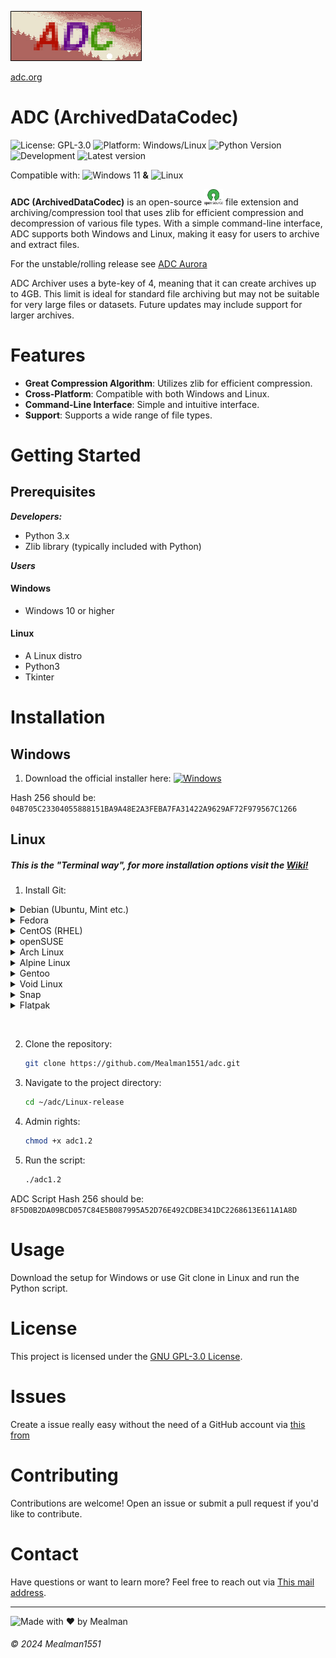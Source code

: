 ![banner](img/banner/Bannerfull.jpg)

[adc.org](https://mealman1551.github.io/adc.html)

# ADC (ArchivedDataCodec) 
![License: GPL-3.0](https://img.shields.io/badge/License-GNU%20GPL--3.0-orange.svg)
![Platform: Windows/Linux](https://img.shields.io/badge/Platform-Windows%20%7C%20Linux-blue.svg)
![Python Version](https://img.shields.io/badge/Python-3.x-yellow.svg)
![Development](https://img.shields.io/badge/Development-Active-brightgreen)
![Latest version](https://img.shields.io/badge/Latest%20version-1.2.0-brightgreen)

Compatible with: <img src="https://upload.wikimedia.org/wikipedia/commons/8/87/Windows_logo_-_2021.svg" alt="Windows 11" width="15"/> **&** <img src="https://upload.wikimedia.org/wikipedia/commons/3/35/Tux.svg" alt="Linux" width="15"/>

**ADC (ArchivedDataCodec)** is an open-source <img src="https://raw.githubusercontent.com/Mealman1551/ADC/362a969f45ab6f17883ec68cb6172dc4ad3ce58b/img/svg/open-source-icn.svg" alt="Open-Source" width="30"/> file extension and archiving/compression tool that uses zlib for efficient compression and decompression of various file types. With a simple command-line interface, ADC supports both Windows and Linux, making it easy for users to archive and extract files.

For the unstable/rolling release see [ADC Aurora](https://github.com/Mealman1551/ADC/blob/main/ADC%201.2%20Unstable%20(Aurora)%F0%9F%8C%8C/readme.md)

ADC Archiver uses a byte-key of 4, meaning that it can create archives up to 4GB. This limit is ideal for standard file archiving but may not be suitable for very large files or datasets. Future updates may include support for larger archives.

# Features

- **Great Compression Algorithm**: Utilizes zlib for efficient compression.
- **Cross-Platform**: Compatible with both Windows and Linux.
- **Command-Line Interface**: Simple and intuitive interface.
- **Support**: Supports a wide range of file types.

# Getting Started

## Prerequisites
***Developers:***
- Python 3.x
- Zlib library (typically included with Python)

***Users***
#### Windows
- Windows 10 or higher
#### Linux
- A Linux distro
- Python3
- Tkinter

# Installation

## Windows
1. Download the official installer here: [![Windows](https://custom-icon-badges.demolab.com/badge/ADC%20Setup-0078D6?logo=windows11&logoColor=white)](https://github.com/Mealman1551/ADC/releases/tag/ADC_Archiver_v1.2.0)

Hash 256 should be: `04B705C23304055888151BA9A48E2A3FEBA7FA31422A9629AF72F979567C1266`
## Linux

##### This is the "Terminal way", for more installation options visit the [Wiki!](https://github.com/Mealman1551/ADC/wiki/Linux-installation)

1. Install Git:
<details>
  <summary>Debian (Ubuntu, Mint etc.)</summary>

  ```bash
  sudo apt update
  sudo apt install git
  ```
</details>

<details>
  <summary>Fedora</summary>

  ```bash
  sudo dnf install git
  ```
</details>

<details>
  <summary>CentOS (RHEL)</summary>

  ```bash
  sudo yum install git
  ```

  **for CentOS 8+ en RHEL 8+ (with dnf):**
  ```bash
  sudo dnf install git
  ```
</details>

<details>
  <summary>openSUSE</summary>

  ```bash
  sudo zypper install git
  ```
</details>

<details>
  <summary>Arch Linux</summary>

  ```bash
  sudo pacman -S git
  ```
</details>

<details>
  <summary>Alpine Linux</summary>

  ```bash
  sudo apk add git
  ```
</details>

<details>
  <summary>Gentoo</summary>

  ```bash
  sudo emerge --ask dev-vcs/git
  ```
</details>

<details>
  <summary>Void Linux</summary>

  ```bash
  sudo xbps-install -S git
  ```
  </details>

  <details>
  <summary>Snap</summary>

  ```bash
  sudo snap install git --classic
  ```
  </details>

 <details>
  <summary>Flatpak</summary>

  ```bash
  sudo flatpak install flathub com.git.Git
  ```
  </details>
 
 

2. Clone the repository:
    ```bash
    git clone https://github.com/Mealman1551/adc.git
    ```
3. Navigate to the project directory:
    ```bash
    cd ~/adc/Linux-release
    ```
4. Admin rights:
    ```bash
    chmod +x adc1.2
    ```
5. Run the script:
    ```bash
    ./adc1.2
    ```
ADC Script Hash 256 should be: `8F5D0B2DA09BCD057C84E5B087995A52D76E492CDBE341DC2268613E611A1A8D`

# Usage

Download the setup for Windows or use Git clone in Linux and run the Python script.

# License

This project is licensed under the [GNU GPL-3.0 License](LICENSE).

# Issues

Create a issue really easy without the need of a GitHub account via [this from](https://docs.google.com/forms/d/e/1FAIpQLSckLmPxVy7rW30_va7YpE42GAY5UKZqD8tjQgrSGWdbfRJUvA/viewform)

# Contributing

Contributions are welcome! Open an issue or submit a pull request if you'd like to contribute.

# Contact

Have questions or want to learn more? Feel free to reach out via [This mail address](mailto:nathandubuy4@gmail.com).

---

![Made with ❤️ by Mealman](https://img.shields.io/badge/Made%20with%20%E2%9D%A4%EF%B8%8F%20by%20Mealman1551-blue?style=for-the-badge)

###### © 2024 Mealman1551
